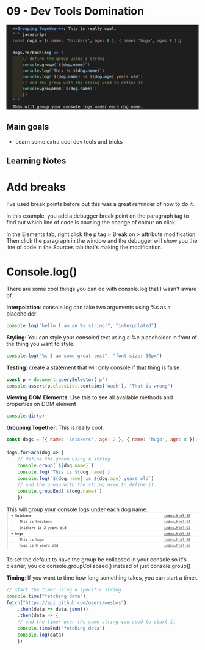# 09 - Dev Tools Domination
![](./screenshot9.jpg)

## Main goals

- Learn some extra cool dev tools and tricks

## Learning Notes
# Add breaks
I've used break points before but this was a great reminder of how to do it.

In this example, you add a debugger break point on the paragraph tag to find out which line of code is causing the change of colour on click.

In the Elements tab, right click the p tag > Break on > attribute modification. Then click the paragraph in the window and the debugger will show you the line of code in the Sources tab that's making the modification.

# Console.log()
There are some cool things you can do with console.log that I wasn't aware of. 

**Interpolation**: console.log can take two arguments using %s as a placeholder
``` javascript
console.log("hello I am an %s string!", "interpolated")
```

**Styling**: You can style your consoled text using a %c placeholder in front of the thing you want to style.
``` javascript
console.log("%c I am some great text", "font-size: 50px")
```

**Testing**: create a statement that will only console if that thing is false
``` javascript
const p = document.querySelector('p')
console.assert(p.classList.contains('ouch'), "That is wrong")
```

**Viewing DOM Elements**: Use this to see all available methods and properties on DOM element
``` javascript
console.dir(p)
```

**Grouping Together**: This is really cool.
``` javascript
const dogs = [{ name: 'Snickers', age: 2 }, { name: 'hugo', age: 8 }];

dogs.forEach(dog => {
    // define the group using a string
    console.group(`${dog.name}`)
    console.log(`This is ${dog.name}`)
    console.log(`${dog.name} is ${dog.age} years old`)
    // end the group with the string used to define it
    console.groupEnd(`${dog.name}`)
    })
```
This will group your console logs under each dog name.
![](./dogs.jpg)

To set the default to have the group be collapsed in your console so it's cleaner, you do console.groupCollapsed() instead of just console.group()

**Timing**: If you want to time how long something takes, you can start a timer.
``` javascript
// start the timer using a specific string
console.time("fetching data");
fetch("https://api.github.com/users/wesbos")
    .then(data => data.json())
    .then(data => {
    // end the timer user the same string you used to start it
    console.timeEnd('fetching data')
    console.log(data)
    })
```